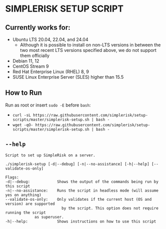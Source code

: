 # SIMPLERISK SETUP SCRIPT

## Currently works for:
- Ubuntu LTS 20.04, 22.04, and 24.04
  - Although it is possible to install on non-LTS versions in between the two most recent LTS versions specified above, we do not support them officially
- Debian 11, 12
- CentOS Stream 9
- Red Hat Enterprise Linux (RHEL) 8, 9
- SUSE Linux Enterprise Server (SLES) higher than 15.5

## How to Run
Run as root or insert `sudo -E` before `bash`:
- `curl -sL https://raw.githubusercontent.com/simplerisk/setup-scripts/master/simplerisk-setup.sh | bash -`
- `wget -qO- https://raw.githubusercontent.com/simplerisk/setup-scripts/master/simplerisk-setup.sh | bash -`

## `--help`
```
Script to set up SimpleRisk on a server.

./simplerisk-setup [-d|--debug] [-n|--no-assistance] [-h|--help] [--validate-os-only]

Flags:
-d|--debug:            Shows the output of the commands being run by this script
-n|--no-assistance:    Runs the script in headless mode (will assume yes on anything)
--validate-os-only:    Only validates if the current host (OS and version) are supported
                         by the script. This option does not require running the script
			 as superuser.
-h|--help:             Shows instructions on how to use this script
```
